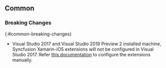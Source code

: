## Common

### Breaking Changes
{:#common-breaking-changes}


* Visual Studio 2017 and Visual Studio 2019 Preview 2 installed machine, Syncfusion Xamarin-iOS extensions will not be configured in Visual Studio 2017. Refer [this documentation](https://help.syncfusion.com/common/essential-studio/utilities#vsix-installer) to configure the extensions manually. 